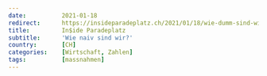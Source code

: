 ```yaml
---
date:          2021-01-18
redirect:      https://insideparadeplatz.ch/2021/01/18/wie-dumm-sind-wir/
title:         In$ide Paradeplatz
subtitle:      'Wie naiv sind wir?'
country:       [CH]
categories:    [Wirtschaft, Zahlen]
tags:          [massnahmen]
---
```

